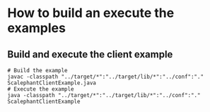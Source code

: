 # How to build an execute the examples


## Build and execute the client example

	# Build the example
	javac -classpath "../target/*":"../target/lib/*":"../conf":"." ScalephantClientExample.java
	# Execute the example
	java -classpath "../target/*":"../target/lib/*":"../conf":"." ScalephantClientExample
	
